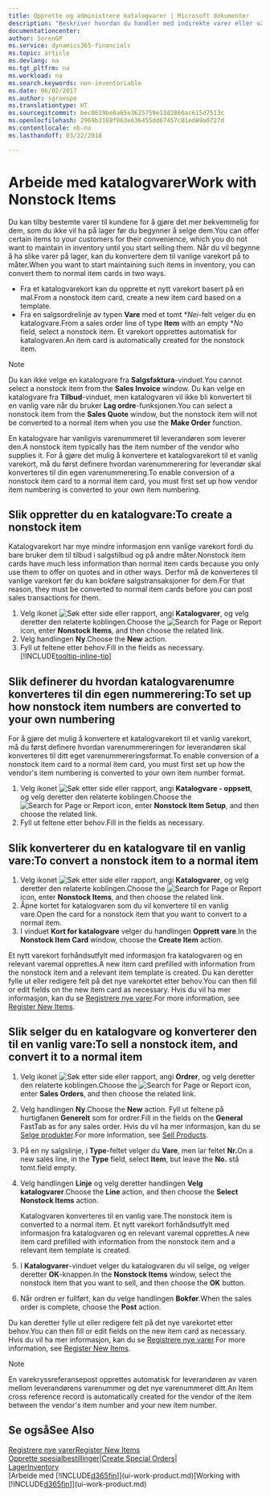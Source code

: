 ```yaml
---
title: Opprette og administrere katalogvarer | Microsoft dokumenter
description: "Beskriver hvordan du handler med indirekte varer eller varer som ikke oppbevares på lager."
documentationcenter: 
author: SorenGP
ms.service: dynamics365-financials
ms.topic: article
ms.devlang: na
ms.tgt_pltfrm: na
ms.workload: na
ms.search.keywords: non-inventoriable
ms.date: 06/02/2017
ms.author: sgroespe
ms.translationtype: HT
ms.sourcegitcommit: bec0619be0a65e3625759e13d2866ac615d7513c
ms.openlocfilehash: 2969b3168f063e636455dd67457c01ed89a0727d
ms.contentlocale: nb-no
ms.lasthandoff: 03/22/2018

---
```

# <a name="work-with-nonstock-items"></a><span data-ttu-id="f6d78-103">Arbeide med katalogvarer</span><span class="sxs-lookup"><span data-stu-id="f6d78-103">Work with Nonstock Items</span></span>
<span data-ttu-id="f6d78-104">Du kan tilby bestemte varer til kundene for å gjøre det mer bekvemmelig for dem, som du ikke vil ha på lager før du begynner å selge dem.</span><span class="sxs-lookup"><span data-stu-id="f6d78-104">You can offer certain items to your customers for their convenience, which you do not want to maintain in inventory until you start selling them.</span></span> <span data-ttu-id="f6d78-105">Når du vil begynne å ha slike varer på lager, kan du konvertere dem til vanlige varekort på to måter.</span><span class="sxs-lookup"><span data-stu-id="f6d78-105">When you want to start maintaining such items in inventory, you can convert them to normal item cards in two ways.</span></span>

* <span data-ttu-id="f6d78-106">Fra et katalogvarekort kan du opprette et nytt varekort basert på en mal.</span><span class="sxs-lookup"><span data-stu-id="f6d78-106">From a nonstock item card, create a new item card based on a template.</span></span>
* <span data-ttu-id="f6d78-107">Fra en salgsordrelinje av typen **Vare** med et tomt \**Nei*-felt velger du en katalogvare.</span><span class="sxs-lookup"><span data-stu-id="f6d78-107">From a sales order line of type **Item** with an empty \**No* field, select a nonstock item.</span></span> <span data-ttu-id="f6d78-108">Et varekort opprettes automatisk for katalogvaren.</span><span class="sxs-lookup"><span data-stu-id="f6d78-108">An item card is automatically created for the nonstock item.</span></span>

> [!NOTE]  
>   <span data-ttu-id="f6d78-109">Du kan ikke velge en katalogvare fra **Salgsfaktura**-vinduet.</span><span class="sxs-lookup"><span data-stu-id="f6d78-109">You cannot select a nonstock item from the **Sales Invoice** window.</span></span> <span data-ttu-id="f6d78-110">Du kan velge en katalogvare fra **Tilbud**-vinduet, men katalogvaren vil ikke bli konvertert til en vanlig vare når du bruker **Lag ordre**-funksjonen.</span><span class="sxs-lookup"><span data-stu-id="f6d78-110">You can select a nonstock item from the **Sales Quote** window, but the nonstock item will not be converted to a normal item when you use the **Make Order** function.</span></span>

<span data-ttu-id="f6d78-111">En katalogvare har vanligvis varenummeret til leverandøren som leverer den.</span><span class="sxs-lookup"><span data-stu-id="f6d78-111">A nonstock item typically has the item number of the vendor who supplies it.</span></span> <span data-ttu-id="f6d78-112">For å gjøre det mulig å konvertere et katalogvarekort til et vanlig varekort, må du først definere hvordan varenummerering for leverandør skal konverteres til din egen varenummerering.</span><span class="sxs-lookup"><span data-stu-id="f6d78-112">To enable conversion of a nonstock item card to a normal item card, you must first set up how vendor item numbering is converted to your own item numbering.</span></span>   

## <a name="to-create-a-nonstock-item"></a><span data-ttu-id="f6d78-113">Slik oppretter du en katalogvare:</span><span class="sxs-lookup"><span data-stu-id="f6d78-113">To create a nonstock item</span></span>
<span data-ttu-id="f6d78-114">Katalogvarekort har mye mindre informasjon enn vanlige varekort fordi du bare bruker dem til tilbud i salgstilbud og på andre måter.</span><span class="sxs-lookup"><span data-stu-id="f6d78-114">Nonstock item cards have much less information than normal item cards because you only use them to offer on quotes and in other ways.</span></span> <span data-ttu-id="f6d78-115">Derfor må de konverteres til vanlige varekort før du kan bokføre salgstransaksjoner for dem.</span><span class="sxs-lookup"><span data-stu-id="f6d78-115">For that reason, they must be converted to normal item cards before you can post sales transactions for them.</span></span>

1. <span data-ttu-id="f6d78-116">Velg ikonet ![Søk etter side eller rapport](media/ui-search/search_small.png "Søk etter side eller rapport"), angi **Katalogvarer**, og velg deretter den relaterte koblingen.</span><span class="sxs-lookup"><span data-stu-id="f6d78-116">Choose the ![Search for Page or Report](media/ui-search/search_small.png "Search for Page or Report icon") icon, enter **Nonstock Items**, and then choose the related link.</span></span>
2. <span data-ttu-id="f6d78-117">Velg handlingen **Ny**.</span><span class="sxs-lookup"><span data-stu-id="f6d78-117">Choose the **New** action.</span></span>
3. <span data-ttu-id="f6d78-118">Fyll ut feltene etter behov.</span><span class="sxs-lookup"><span data-stu-id="f6d78-118">Fill in the fields as necessary.</span></span> [!INCLUDE[tooltip-inline-tip](includes/tooltip-inline-tip_md.md)]

## <a name="to-set-up-how-nonstock-item-numbers-are-converted-to-your-own-numbering"></a><span data-ttu-id="f6d78-119">Slik definerer du hvordan katalogvarenumre konverteres til din egen nummerering:</span><span class="sxs-lookup"><span data-stu-id="f6d78-119">To set up how nonstock item numbers are converted to your own numbering</span></span>
<span data-ttu-id="f6d78-120">For å gjøre det mulig å konvertere et katalogvarekort til et vanlig varekort, må du først definere hvordan varenummereringen for leverandøren skal konverteres til ditt eget varenummereringsformat.</span><span class="sxs-lookup"><span data-stu-id="f6d78-120">To enable conversion of a nonstock item card to a normal item card, you must first set up how the vendor's item numbering is converted to your own item number format.</span></span>

1. <span data-ttu-id="f6d78-121">Velg ikonet ![Søk etter side eller rapport](media/ui-search/search_small.png "Søk etter side eller rapport"), angi **Katalogvare - oppsett**, og velg deretter den relaterte koblingen.</span><span class="sxs-lookup"><span data-stu-id="f6d78-121">Choose the ![Search for Page or Report](media/ui-search/search_small.png "Search for Page or Report icon") icon, enter **Nonstock Item Setup**, and then choose the related link.</span></span>
2. <span data-ttu-id="f6d78-122">Fyll ut feltene etter behov.</span><span class="sxs-lookup"><span data-stu-id="f6d78-122">Fill in the fields as necessary.</span></span>

## <a name="to-convert-a-nonstock-item-to-a-normal-item"></a><span data-ttu-id="f6d78-123">Slik konverterer du en katalogvare til en vanlig vare:</span><span class="sxs-lookup"><span data-stu-id="f6d78-123">To convert a nonstock item to a normal item</span></span>
1. <span data-ttu-id="f6d78-124">Velg ikonet ![Søk etter side eller rapport](media/ui-search/search_small.png "Søk etter side eller rapport"), angi **Katalogvarer**, og velg deretter den relaterte koblingen.</span><span class="sxs-lookup"><span data-stu-id="f6d78-124">Choose the ![Search for Page or Report](media/ui-search/search_small.png "Search for Page or Report icon") icon, enter **Nonstock Items**, and then choose the related link.</span></span>
2. <span data-ttu-id="f6d78-125">Åpne kortet for katalogvaren som du vil konvertere til en vanlig vare.</span><span class="sxs-lookup"><span data-stu-id="f6d78-125">Open the card for a nonstock item that you want to convert to a normal item.</span></span>
3. <span data-ttu-id="f6d78-126">I vinduet **Kort for katalogvare** velger du handlingen **Opprett vare**.</span><span class="sxs-lookup"><span data-stu-id="f6d78-126">In the **Nonstock Item Card** window, choose the **Create Item** action.</span></span>

<span data-ttu-id="f6d78-127">Et nytt varekort forhåndsutfylt med informasjon fra katalogvaren og en relevant varemal opprettes.</span><span class="sxs-lookup"><span data-stu-id="f6d78-127">A new item card prefilled with information from the nonstock item and a relevant item template is created.</span></span> <span data-ttu-id="f6d78-128">Du kan deretter fylle ut eller redigere felt på det nye varekortet etter behov.</span><span class="sxs-lookup"><span data-stu-id="f6d78-128">You can then fill or edit fields on the new item card as necessary.</span></span> <span data-ttu-id="f6d78-129">Hvis du vil ha mer informasjon, kan du se [Registrere nye varer](inventory-how-register-new-items.md).</span><span class="sxs-lookup"><span data-stu-id="f6d78-129">For more information, see [Register New Items](inventory-how-register-new-items.md).</span></span>

## <a name="to-sell-a-nonstock-item-and-convert-it-to-a-normal-item"></a><span data-ttu-id="f6d78-130">Slik selger du en katalogvare og konverterer den til en vanlig vare:</span><span class="sxs-lookup"><span data-stu-id="f6d78-130">To sell a nonstock item, and convert it to a normal item</span></span>
1. <span data-ttu-id="f6d78-131">Velg ikonet ![Søk etter side eller rapport](media/ui-search/search_small.png "Søk etter side eller rapport"), angi **Ordrer**, og velg deretter den relaterte koblingen.</span><span class="sxs-lookup"><span data-stu-id="f6d78-131">Choose the ![Search for Page or Report](media/ui-search/search_small.png "Search for Page or Report icon") icon, enter **Sales Orders**, and then choose the related link.</span></span>
2. <span data-ttu-id="f6d78-132">Velg handlingen **Ny**.</span><span class="sxs-lookup"><span data-stu-id="f6d78-132">Choose the **New** action.</span></span> <span data-ttu-id="f6d78-133">Fyll ut feltene på hurtigfanen **Generelt** som for ordrer.</span><span class="sxs-lookup"><span data-stu-id="f6d78-133">Fill in the fields on the **General** FastTab as for any sales order.</span></span> <span data-ttu-id="f6d78-134">Hvis du vil ha mer informasjon, kan du se [Selge produkter](sales-how-sell-products.md).</span><span class="sxs-lookup"><span data-stu-id="f6d78-134">For more information, see [Sell Products](sales-how-sell-products.md).</span></span>
3. <span data-ttu-id="f6d78-135">På en ny salgslinje, i **Type**-feltet velger du **Vare**, men lar feltet **Nr.**</span><span class="sxs-lookup"><span data-stu-id="f6d78-135">On a new sales line, in the **Type** field, select **Item**, but leave the **No.**</span></span> <span data-ttu-id="f6d78-136">stå tomt.</span><span class="sxs-lookup"><span data-stu-id="f6d78-136">field empty.</span></span>
4. <span data-ttu-id="f6d78-137">Velg handlingen **Linje** og velg deretter handlingen **Velg katalogvarer**.</span><span class="sxs-lookup"><span data-stu-id="f6d78-137">Choose the **Line** action, and then choose the **Select Nonstock Items** action.</span></span>

    <span data-ttu-id="f6d78-138">Katalogvaren konverteres til en vanlig vare.</span><span class="sxs-lookup"><span data-stu-id="f6d78-138">The nonstock item is converted to a normal item.</span></span> <span data-ttu-id="f6d78-139">Et nytt varekort forhåndsutfylt med informasjon fra katalogvaren og en relevant varemal opprettes.</span><span class="sxs-lookup"><span data-stu-id="f6d78-139">A new item card prefilled with information from the nonstock item and a relevant item template is created.</span></span>
5. <span data-ttu-id="f6d78-140">I **Katalogvarer**-vinduet velger du katalogvaren du vil selge, og velger deretter **OK**-knappen.</span><span class="sxs-lookup"><span data-stu-id="f6d78-140">In the **Nonstock Items** window, select the nonstock item that you want to sell, and then choose the **OK** button.</span></span>
6. <span data-ttu-id="f6d78-141">Når ordren er fullført, kan du velge handlingen **Bokfør**.</span><span class="sxs-lookup"><span data-stu-id="f6d78-141">When the sales order is complete, choose the **Post** action.</span></span>

<span data-ttu-id="f6d78-142">Du kan deretter fylle ut eller redigere felt på det nye varekortet etter behov.</span><span class="sxs-lookup"><span data-stu-id="f6d78-142">You can then fill or edit fields on the new item card as necessary.</span></span> <span data-ttu-id="f6d78-143">Hvis du vil ha mer informasjon, kan du se [Registrere nye varer](inventory-how-register-new-items.md).</span><span class="sxs-lookup"><span data-stu-id="f6d78-143">For more information, see [Register New Items](inventory-how-register-new-items.md).</span></span>

> [!NOTE]  
>   <span data-ttu-id="f6d78-144">En varekryssreferansepost opprettes automatisk for leverandøren av varen mellom leverandørens varenummer og det nye varenummeret ditt.</span><span class="sxs-lookup"><span data-stu-id="f6d78-144">An Item cross reference record is automatically created for the vendor of the item between the vendor's item number and your new item number.</span></span>

## <a name="see-also"></a><span data-ttu-id="f6d78-145">Se også</span><span class="sxs-lookup"><span data-stu-id="f6d78-145">See Also</span></span>
[<span data-ttu-id="f6d78-146">Registrere nye varer</span><span class="sxs-lookup"><span data-stu-id="f6d78-146">Register New Items</span></span>](inventory-how-register-new-items.md)  
<span data-ttu-id="f6d78-147">[Opprette spesialbestillinger](sales-how-to-create-special-orders.md)|</span><span class="sxs-lookup"><span data-stu-id="f6d78-147">[Create Special Orders](sales-how-to-create-special-orders.md)|</span></span>  
[<span data-ttu-id="f6d78-148">Lager</span><span class="sxs-lookup"><span data-stu-id="f6d78-148">Inventory</span></span>](inventory-manage-inventory.md)  
<span data-ttu-id="f6d78-149">[Arbeide med [!INCLUDE[d365fin](includes/d365fin_md.md)]](ui-work-product.md)</span><span class="sxs-lookup"><span data-stu-id="f6d78-149">[Working with [!INCLUDE[d365fin](includes/d365fin_md.md)]](ui-work-product.md)</span></span>

